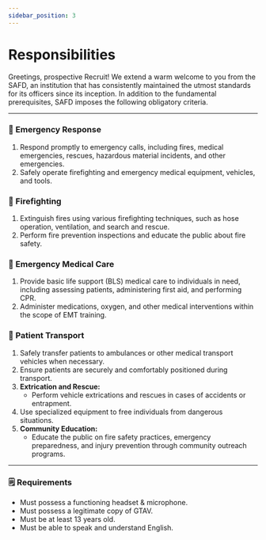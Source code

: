 ```yaml
---
sidebar_position: 3
---
```


# Responsibilities
Greetings, prospective Recruit! We extend a warm welcome to you from the SAFD, an institution that has consistently maintained the utmost standards for its officers since its inception. In addition to the fundamental prerequisites, SAFD imposes the following obligatory criteria.

---

### 🚨 Emergency Response
1. Respond promptly to emergency calls, including fires, medical emergencies, rescues, hazardous material incidents, and other emergencies.
2. Safely operate firefighting and emergency medical equipment, vehicles, and tools.

### 🧯 Firefighting
1. Extinguish fires using various firefighting techniques, such as hose operation, ventilation, and search and rescue.
2. Perform fire prevention inspections and educate the public about fire safety.

### 🏥 Emergency Medical Care
1. Provide basic life support (BLS) medical care to individuals in need, including assessing patients, administering first aid, and performing CPR.
2. Administer medications, oxygen, and other medical interventions within the scope of EMT training.

### 🚒 Patient Transport
1. Safely transfer patients to ambulances or other medical transport vehicles when necessary.
2. Ensure patients are securely and comfortably positioned during transport.
3. **Extrication and Rescue:**
    - Perform vehicle extrications and rescues in cases of accidents or entrapment.
4. Use specialized equipment to free individuals from dangerous situations.
5. **Community Education:**
    - Educate the public on fire safety practices, emergency preparedness, and injury prevention through community outreach programs.

---

### 🗒️ Requirements
- Must possess a functioning headset & microphone.
- Must possess a legitimate copy of GTAV.
- Must be at least 13 years old.
- Must be able to speak and understand English.
